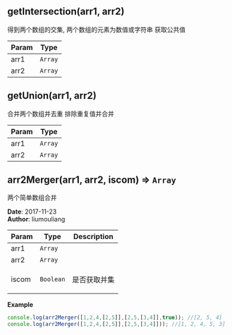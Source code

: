 ## getIntersection(arr1, arr2)
<p>得到两个数组的交集, 两个数组的元素为数值或字符串
获取公共值</p>


| Param | Type |
| --- | --- |
| arr1 | <code>Array</code> | 
| arr2 | <code>Array</code> | 

## getUnion(arr1, arr2)
<p>合并两个数组并去重
排除重复值并合并</p>


| Param | Type |
| --- | --- |
| arr1 | <code>Array</code> | 
| arr2 | <code>Array</code> | 

## arr2Merger(arr1, arr2, iscom) ⇒ <code>Array</code>
<p>两个简单数组合并</p>

**Date**: 2017-11-23  
**Author**: liumouliang  

| Param | Type | Description |
| --- | --- | --- |
| arr1 | <code>Array</code> |  |
| arr2 | <code>Array</code> |  |
| iscom | <code>Boolean</code> | <p>是否获取并集</p> |

**Example**  
```javascript
console.log(arr2Merger([1,2,4,[2,5]],[2,5,[3,4]],true)); //[2, 5, 4]
console.log(arr2Merger([1,2,4,[2,5]],[2,5,[3,4]])); //[1, 2, 4, 5, 3]
```
